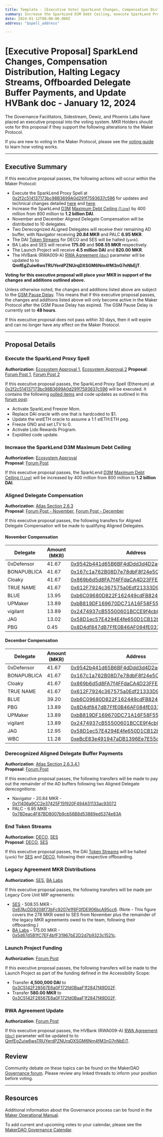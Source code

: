 ```yaml
---
title: Template - [Executive Vote] SparkLend Changes, Compensation Distribution, Halting Legacy Streams, Offboarded Delegate Buffer Payments, and Update HVBank doc - January 12, 2024
summary: Increase the SparkLend D3M Debt Ceiling, execute SparkLend Proxy Spell, November and December Aligned Delegate compensation, MKR payouts for SES and BA Labs, Launch Project funding, yank DAI streams for DECO and SES, offboarded AD Buffer MKR distribution to Navigator and PALC, and update the HVBank (RWA009-A) doc parameter. 
date: 2024-01-12T00:00:00.000Z
address: "$spell_address"

---
```

# [Executive Proposal] SparkLend Changes, Compensation Distribution, Halting Legacy Streams, Offboarded Delegate Buffer Payments, and Update HVBank doc - January 12, 2024

The Governance Facilitators, Sidestream, Dewiz, and Phoenix Labs have placed an executive proposal into the voting system. MKR Holders should vote for this proposal if they support the following alterations to the Maker Protocol.

If you are new to voting in the Maker Protocol, please see the [voting guide](https://manual.makerdao.com/governance/voting-in-makerdao/on-chain-governance) to learn how voting works.

---

## Executive Summary

If this executive proposal passes, the following actions will occur within the Maker Protocol:

- Execute the SparkLend Proxy Spell at [0x2f2c514137173bc98B3699A0d291f7593637c596](https://etherscan.io/address/0x2f2c514137173bc98B3699A0d291f7593637c596) for updates and technical changes detailed [here](https://forum.makerdao.com/t/spark-spell-proposed-changes/23298) and [here](https://forum.makerdao.com/t/jan-11th-2024-expedited-inclusion-of-a-patch-to-spark-pool-implementation/23393).
- Increase the SparkLend [D3M](https://manual.makerdao.com/module-index/module-dai-direct-deposit) [Maximum Debt Ceiling (`line`)](https://manual.makerdao.com/module-index/module-dciam#maximum-debt-ceiling-line) by 400 million from 800 million to **1.2 billion DAI**.
- November and December Aligned Delegate Compensation will be distributed to 10 delegates.
- Two Derecognized ALigned Delegates will receive their remaining AD buffer, with Navigator receiving **20.84 MKR** and PALC **6.95 MKR**.
- The DAI [Token Streams](https://manual.makerdao.com/module-index/module-token-streaming#trade-offs) for DECO and SES will be halted (`yank`).
- BA Labs and SES will receive **175.00** and **508.55 MKR** respectively.
- The Launch Project will receive **4.5 million DAI** and **820.00 MKR**.
- The HVBank (RWA009-A) [RWA Agreement (`doc`)](https://manual.makerdao.com/parameter-index/vault-risk/param-rwa-agreement) parameter will be updated to to **QmfEgZuiw6wsTRUYerdPZNUrqDXSGM6Nm4fM3nG7nNbEjT**.

**Voting for this executive proposal will place your MKR in support of the changes and additions outlined above.**

Unless otherwise noted, the changes and additions listed above are subject to the [GSM Pause Delay](https://manual.makerdao.com/parameter-index/core/param-gsm-pause-delay). This means that if this executive proposal passes, the changes and additions listed above will only become active in the Maker Protocol after the GSM Pause Delay has expired. The GSM Pause Delay is currently set to **48 hours**.

If this executive proposal does not pass within 30 days, then it will expire and can no longer have any effect on the Maker Protocol.

---

## Proposal Details

###  Execute the SparkLend Proxy Spell

**Authorization**: [Ecosystem Approval 1](https://forum.makerdao.com/t/spark-spell-proposed-changes/23298/5), [Ecosystem Approval 2](https://forum.makerdao.com/t/jan-11th-2024-expedited-inclusion-of-a-patch-to-spark-pool-implementation/23393/3) 
**Proposal**: [Forum Post 1](https://forum.makerdao.com/t/spark-spell-proposed-changes/23298), [Forum Post 2](https://forum.makerdao.com/t/jan-11th-2024-expedited-inclusion-of-a-patch-to-spark-pool-implementation/23393)

If this executive proposal passes, the SparkLend Proxy Spell (Ethereum) at [0x2f2c514137173bc98B3699A0d291f7593637c596](https://etherscan.io/address/0x2f2c514137173bc98B3699A0d291f7593637c596) will be executed. It contains the following [polled items](https://forum.makerdao.com/t/spark-spell-proposed-changes/23298) and code updates as outlined in this [forum post](https://forum.makerdao.com/t/jan-11th-2024-expedited-inclusion-of-a-patch-to-spark-pool-implementation/23393):

- Activate SparkLend Freezer Mom.
- Replace DAI oracle with one that is hardcoded to $1.
- Update the wstETH oracle to assume a 1:1 stETH:ETH peg.
- Freeze GNO and set LTV to 0.
- Activate Lido Rewards Program.
- Expidited code update. 

### Increase the SparkLend D3M Maximum Debt Ceiling

**Authorization**: [Ecosystem Approval](https://forum.makerdao.com/t/spark-spell-proposed-changes/23298/5)  
**Proposal**: [Forum Post](https://forum.makerdao.com/t/spark-spell-proposed-changes/23298)

If this executive proposal passes, the SparkLend [D3M](https://manual.makerdao.com/module-index/module-dai-direct-deposit) [Maximum Debt Ceiling (`line`)](https://manual.makerdao.com/module-index/module-dciam#maximum-debt-ceiling-line) will be increased by 400 million from 800 million to **1.2 billion DAI**.

### Aligned Delegate Compensation

**Authorization**: [Atlas Section 2.6.3](https://mips.makerdao.com/mips/details/MIP101#2-6-3-aligned-delegate-income-and-participation-requirements)  
**Proposal**: [Forum Post - November](https://forum.makerdao.com/t/november-2023-aligned-delegate-compensation/23351), [Forum Post - December](https://forum.makerdao.com/t/december-2023-aligned-delegate-compensation/23352)

If this executive proposal passes, the following transfers for Aligned Delegate Compensation will be made to qualifying Aligned Delegates.

#### November Compensation

| Delegate     | Amount (MKR) | Address                                                                                                               |
|--------------|--------------|-----------------------------------------------------------------------------------------------------------------------|
| 0xDefensor   | 41.67        | [0x9542b441d65B6BF4dDdd3d4D2a66D8dCB9EE07a9](https://etherscan.io/address/0x9542b441d65B6BF4dDdd3d4D2a66D8dCB9EE07a9) |
| BONAPUBLICA  | 41.67        | [0x167c1a762B08D7e78dbF8f24e5C3f1Ab415021D3](https://etherscan.io/address/0x167c1a762B08D7e78dbF8f24e5C3f1Ab415021D3) |
| Cloaky       | 41.67        | [0x869b6d5d8FA7f4FFdaCA4D23FFE0735c5eD1F818](https://etherscan.io/address/0x869b6d5d8FA7f4FFdaCA4D23FFE0735c5eD1F818) |
| TRUE NAME    | 41.67        | [0x612F7924c367575a0Edf21333D96b15F1B345A5d](https://etherscan.io/address/0x612F7924c367575a0Edf21333D96b15F1B345A5d) |
| BLUE         | 13.95        | [0xb6C09680D822F162449cdFB8248a7D3FC26Ec9Bf](https://etherscan.io/address/0xb6C09680D822F162449cdFB8248a7D3FC26Ec9Bf) |
| UPMaker      | 13.89        | [0xbB819DF169670DC71A16F58F55956FE642cc6BcD](https://etherscan.io/address/0xbB819DF169670DC71A16F58F55956FE642cc6BcD) |
| vigilant     | 13.89        | [0x2474937cB55500601BCCE9f4cb0A0A72Dc226F61](https://etherscan.io/address/0x2474937cB55500601BCCE9f4cb0A0A72Dc226F61) |
| JAG          | 13.02        | [0x58D1ec57E4294E4fe650D1CB12b96AE34349556f](https://etherscan.io/address/0x58D1ec57E4294E4fe650D1CB12b96AE34349556f) |
| PBG          | 0.45         | [0x8D4df847dB7FfE0B46AF084fE031F7691C6478c2](https://etherscan.io/address/0x8D4df847dB7FfE0B46AF084fE031F7691C6478c2) |


#### December Compensation

| Delegate     | Amount (MKR) | Address                                                                                                               |
|--------------|--------------|-----------------------------------------------------------------------------------------------------------------------|
| 0xDefensor   | 41.67        | [0x9542b441d65B6BF4dDdd3d4D2a66D8dCB9EE07a9](https://etherscan.io/address/0x9542b441d65B6BF4dDdd3d4D2a66D8dCB9EE07a9) |
| BONAPUBLICA  | 41.67        | [0x167c1a762B08D7e78dbF8f24e5C3f1Ab415021D3](https://etherscan.io/address/0x167c1a762B08D7e78dbF8f24e5C3f1Ab415021D3) |
| Cloaky       | 41.67        | [0x869b6d5d8FA7f4FFdaCA4D23FFE0735c5eD1F818](https://etherscan.io/address/0x869b6d5d8FA7f4FFdaCA4D23FFE0735c5eD1F818) |
| TRUE NAME    | 41.67        | [0x612F7924c367575a0Edf21333D96b15F1B345A5d](https://etherscan.io/address/0x612F7924c367575a0Edf21333D96b15F1B345A5d) |
| BLUE         | 39.20        | [0xb6C09680D822F162449cdFB8248a7D3FC26Ec9Bf](https://etherscan.io/address/0xb6C09680D822F162449cdFB8248a7D3FC26Ec9Bf) |
| PBG          | 13.89        | [0x8D4df847dB7FfE0B46AF084fE031F7691C6478c2](https://etherscan.io/address/0x8D4df847dB7FfE0B46AF084fE031F7691C6478c2) |
| UPMaker      | 13.89        | [0xbB819DF169670DC71A16F58F55956FE642cc6BcD](https://etherscan.io/address/0xbB819DF169670DC71A16F58F55956FE642cc6BcD) |
| vigilant     | 13.89        | [0x2474937cB55500601BCCE9f4cb0A0A72Dc226F61](https://etherscan.io/address/0x2474937cB55500601BCCE9f4cb0A0A72Dc226F61) |
| JAG          | 12.95        | [0x58D1ec57E4294E4fe650D1CB12b96AE34349556f](https://etherscan.io/address/0x58D1ec57E4294E4fe650D1CB12b96AE34349556f) |
| WBC          | 11.28        | [0xeBcE83e491947aDB1396Ee7E55d3c81414fB0D47](https://etherscan.io/address/0xeBcE83e491947aDB1396Ee7E55d3c81414fB0D47) |

### Derecognized Aligned Delegate Buffer Payments

**Authorization**: [Atlas Section 2.6.3.4.1](https://mips.makerdao.com/mips/details/MIP101#2-6-3-4-1)  
**Proposal**: [Forum Post](https://forum.makerdao.com/t/october-2023-aligned-delegate-compensation/22732#october-compensation-2)

If this executive proposal passes, the following transfers will be made to pay out the remainder of the AD buffers following two Aligned Delegate derecognitions:

- Navigator - 20.84 MKR - [0x11406a9CC2e37425F15f920F494A51133ac93072](https://etherscan.io/address/0x11406a9CC2e37425F15f920F494A51133ac93072)
- PALC - 6.95 MKR - [0x78Deac4F87BD8007b9cb56B8d53889ed5374e83A](https://etherscan.io/address/0x78Deac4F87BD8007b9cb56B8d53889ed5374e83A)

### End Token Streams

**Authorization**: [DECO](https://forum.makerdao.com/t/mip39c3-sp12-core-unit-offboarding-deco/22333/3), [SES](https://forum.makerdao.com/t/mip39c3-sp11-core-unit-offboarding-ses/22332/2)  
**Proposal**: [DECO](https://forum.makerdao.com/t/mip39c3-sp12-core-unit-offboarding-deco/22333), [SES](https://forum.makerdao.com/t/mip39c3-sp11-core-unit-offboarding-ses/22332)

If this executive proposal passes, the DAI [Token Streams](https://manual.makerdao.com/module-index/module-token-streaming#trade-offs) will be halted (`yank`) for [SES](https://makerburn.com/#/expenses/vesting/0xa4c22f0e25C6630B2017979AcF1f865e94695C4b/DAI/15) and [DECO](https://makerburn.com/#/expenses/vesting/0x2Cc583c0AaCDaC9e23CB601fDA8F1A0c56Cdcb71/DAI/21), following their respective offboarding.

### Legacy Agreement MKR Distributions

**Authorization**: [SES](https://mips.makerdao.com/mips/details/MIP40c3SP17), [BA Labs](https://mips.makerdao.com/mips/details/MIP40c3SP25)

If this executive proposal passes, the following transfers will be made per Legacy Core Unit MIP agreements:

- [SES](https://mips.makerdao.com/mips/details/MIP40c3SP17) - 508.55 MKR - [0x87AcDD9208f73bFc9207e1f6F0fDE906bcA95cc6](https://etherscan.io/address/0x87AcDD9208f73bFc9207e1f6F0fDE906bcA95cc6). (Note - This figure covers the 278 MKR owed to SES from November plus the remainder of the legacy MKR agreements owed to the team, following their offboarding.)
- [BA Labs](https://mips.makerdao.com/mips/details/MIP40c3SP25) - 175.00 MKR - [0x5d67d5B1fC7EF4bfF31967bE2D2d7b9323c1521c](https://etherscan.io/address/0x5d67d5B1fC7EF4bfF31967bE2D2d7b9323c1521c).
  
### Launch Project Funding

**Authorization**: [Forum Post](https://forum.makerdao.com/t/utilization-of-the-launch-project-under-the-accessibility-scope/21468/9)

If this executive proposal passes, the following transfers will be made to the Launch Project as part of the funding defined in the Accessibility Scope:

- Transfer **4,500,000 DAI** to [0x3C5142F28567E6a0F172fd0BaaF1f2847f49D02F](https://etherscan.io/address/0x3C5142F28567E6a0F172fd0BaaF1f2847f49D02F).  
- Transfer **580.00 MKR** to [0x3C5142F28567E6a0F172fd0BaaF1f2847f49D02F](https://etherscan.io/address/0x3C5142F28567E6a0F172fd0BaaF1f2847f49D02F).

### RWA Agreement Update

**Authorization**: [Forum Post](https://forum.makerdao.com/t/rwa009-hvbank-mip21-token-ces-domain-team-assessment/15861/14)

If this executive proposal passes, the HVBank (RWA009-A) [RWA Agreement (`doc`)](https://manual.makerdao.com/parameter-index/vault-risk/param-rwa-agreement) parameter will be updated to to [QmfEgZuiw6wsTRUYerdPZNUrqDXSGM6Nm4fM3nG7nNbEjT](https://ipfs.io/ipfs/QmfEgZuiw6wsTRUYerdPZNUrqDXSGM6Nm4fM3nG7nNbEjT).

## Review

Community debate on these topics can be found on the MakerDAO [Governance forum](https://forum.makerdao.com/). Please review any linked threads to inform your position before voting.

---

## Resources

Additional information about the Governance process can be found in the [Maker Operational Manual](https://manual.makerdao.com).

To add current and upcoming votes to your calendar, please see the [MakerDAO Governance Calendar](https://manual.makerdao.com/makerdao/calendars/governance-calendar).
